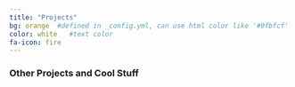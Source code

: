 ```yaml
---
title: "Projects"
bg: orange  #defined in _config.yml, can use html color like '#0fbfcf'
color: white   #text color
fa-icon: fire
---
```


### Other Projects and Cool Stuff
